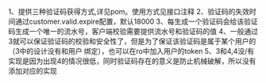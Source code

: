 1、提供三种验证码获得方式,详见pom。使用方式见接口注释
2、验证码的失效时间通过customer.valid.expire配置，默认18000
3、每生成一个验证码会给该验证码生成一个唯一的流水号，客户端校验需要提供流水号和验证码的值
4、一般通过3就可以保证验证码的校验和安全性了，但是为了保证该验证码是属于某个用户的（3中的设计没有和用户
绑定），也可以在ro中加入用户的token
5、3和4,4没/有实现是因为出现4的情况很低，同时验证码存在的意义是防止机械破解，所以没有添加对应的实现